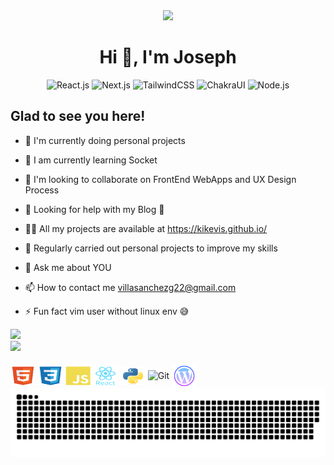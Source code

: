<div align="center">
  <a href="#"><img src="https://user-images.githubusercontent.com/91026290/199279083-9e86f1a4-8d87-41b9-b60c-798d520bb87b.gif"></a>  
</div>

<h1 align="center">Hi 👋, I'm Joseph</h1>

<div align="center">

![React.js](https://img.shields.io/badge/react.js-%230073CF.svg?style=for-the-badge&logo=React&logoColor=blue&color=white)
![Next.js](https://img.shields.io/badge/next.js-%230073CF.svg?style=for-the-badge&logo=Next.js&logoColor=white&color=000000)
![TailwindCSS](https://img.shields.io/badge/tailwindcss-%230073CF.svg?style=for-the-badge&logo=TailwindCSS&logoColor=white&color=06B6D4)
![ChakraUI](https://img.shields.io/badge/CHAKRAUI-%230073CF.svg?style=for-the-badge&logo=CHAKRAUI&logoColor=white&color=blue)
![Node.js](https://img.shields.io/badge/node.js-%230073CF.svg?style=for-the-badge&logo=Node.js&logoColor=white&color=339933)

</div>

<h2>Glad to see you here!</h2>

- 🔭 I'm currently doing personal projects

- 🌱 I am currently learning Socket

- 👯 I'm looking to collaborate on FrontEnd WebApps and UX Design Process

- 🤝 Looking for help with my Blog 🤙

- 👨‍💻 All my projects are available at https://kikevis.github.io/

- 📝 Regularly carried out personal projects to improve my skills

- 💬 Ask me about YOU

- 📫 How to contact me villasanchezg22@gmail.com

- ⚡ Fun fact vim user without linux env 😅

<div>
  <div>
    <img height="200" src="https://github-readme-stats.vercel.app/api/top-langs/?username=kikevis&layout=compact&theme=tokyonight&count_private=true"> <br>
    <img height="200" src="https://github-readme-stats.vercel.app/api?username=kikevis&theme=tokyonight&show_icons=true&count_private=true">
  </div>
</div>

<div style="display: inline_block"><br>
  <img align="center" alt="HTML" height="30" width="40" src="https://raw.githubusercontent.com/devicons/devicon/master/icons/html5/html5-original.svg">
  <img align="center" alt="CSS" height="30" width="40" src="https://raw.githubusercontent.com/devicons/devicon/master/icons/css3/css3-original.svg">
  <img align="center" alt="Js" height="30" width="40" src="https://raw.githubusercontent.com/devicons/devicon/master/icons/javascript/javascript-plain.svg">
  <img align="center" alt="React" height="30" width="40" src="https://raw.githubusercontent.com/devicons/devicon/master/icons/react/react-original-wordmark.svg">
  <!--    <img align="center" alt="Nextjs" height="30" width="46" src="https://raw.githubusercontent.com/JosephVTX/icons/main/nextjs-icon.svg"> -->
  <img align="center" alt="Python" height="30" width="40" src="https://raw.githubusercontent.com/devicons/devicon/master/icons/python/python-original.svg">
  <!--   <img align="center" alt="Selenium" height="30" width="40" src="https://raw.githubusercontent.com/JosephVTX/icons/main/selenium-icon.svg"> -->
  <!--  <img align="center" alt="NodeJs" height="30" width="40" src="https://raw.githubusercontent.com/JosephVTX/icons/main/nodejs-icon.svg"> -->
  <!--   <img align="center" alt="Tailwind" height="30" width="40" src="https://camo.githubusercontent.com/5734d0669fe22ce04a1cb989a156cd32c379875f6bca56d5210c9432824856d9/68747470733a2f2f7777772e766563746f726c6f676f2e7a6f6e652f6c6f676f732f7461696c77696e646373732f7461696c77696e646373732d69636f6e2e737667"> -->
  <!--  <img align="center" alt="Redux" height="30" width="40" src="https://raw.githubusercontent.com/devicons/devicon/master/icons/redux/redux-original.svg"> -->
  <!--   <img align="center" alt="Firebase" height="30" width="40" src="https://www.vectorlogo.zone/logos/firebase/firebase-icon.svg"> -->
  <img align="center" alt="Git" height="30" width="40" src="https://camo.githubusercontent.com/fbfcb9e3dc648adc93bef37c718db16c52f617ad055a26de6dc3c21865c3321d/68747470733a2f2f7777772e766563746f726c6f676f2e7a6f6e652f6c6f676f732f6769742d73636d2f6769742d73636d2d69636f6e2e737667">
  <!--  <img align="center" alt="Photoshop" height="30" width="40" src="https://upload.wikimedia.org/wikipedia/commons/a/af/Adobe_Photoshop_CC_icon.svg"> -->
  <!--  <img align="center" alt="Illustrator" height="30" width="40" src="https://upload.wikimedia.org/wikipedia/commons/f/fb/Adobe_Illustrator_CC_icon.svg"> -->
  <!--  <img align="center" alt="Postman" height="30" width="40" src="https://www.svgrepo.com/show/354202/postman-icon.svg"> -->
  <img align="center" alt="Wordpress" height="40" width="40" src="https://raw.githubusercontent.com/JosephVTX/icons/main/icons8-wordpress.svg">
  <!--  <img align="center" alt="Wix" height="40" width="40" src="https://raw.githubusercontent.com/JosephVTX/icons/main/wix-icon.svg"> -->
  <!--  <img align="center" alt="Autocad" height="40" width="40" src="https://raw.githubusercontent.com/JosephVTX/icons/main/autocad-icon.svg"> -->
  <!--  <img align="center" alt="Solidworks" height="40" width="40" src="https://raw.githubusercontent.com/JosephVTX/icons/main/solidwork-icon.svg"> -->
</div>
 
<div> 
  <!--   <a href="https://github.com/kikevis?tab=repositories"><img src="https://raw.githubusercontent.com/kikevis/kikevis/output/github-contribution-grid-snake-dark.svg"></a> -->
  <a href="https://github.com/kikevis?tab=repositories"><img src="https://raw.githubusercontent.com/JosephVTX/josephvtx/output/github-contribution-grid-snake-dark.svg"></a>
</div>
